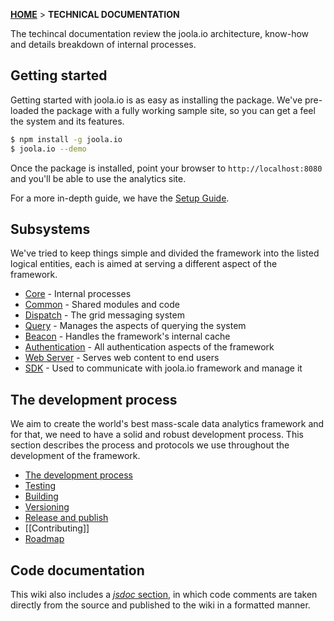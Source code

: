[**HOME**](Home) > **TECHNICAL DOCUMENTATION**

The techincal documentation review the joola.io architecture, know-how and details breakdown of internal processes.

## Getting started
Getting started with joola.io is as easy as installing the package.
We've pre-loaded the package with a fully working sample site, so you can get a feel the system and its features.

```bash
$ npm install -g joola.io
$ joola.io --demo
```
Once the package is installed, point your browser to `http://localhost:8080` and you'll be able to use the analytics site.

For a more in-depth guide, we have the [Setup Guide](setting-up-joola.io).

## Subsystems
We've tried to keep things simple and divided the framework into the listed logical entities, each is aimed at serving a different aspect of the framework.

- [Core](Subsystem-core) - Internal processes
- [Common](Subsystem-common) - Shared modules and code
- [Dispatch](Subsystem-dispatch) - The grid messaging system
- [Query](Subsystem-query) - Manages the aspects of querying the system
- [Beacon](Subsystem-beacon) - Handles the framework's internal cache
- [Authentication](Subsystem-auth) - All authentication aspects of the framework
- [Web Server](Subsystem-webserver) - Serves web content to end users
- [SDK](Subsystem-sdk) - Used to communicate with joola.io framework and manage it

## The development process
We aim to create the world's best mass-scale data analytics framework and for that, we need to have a solid and robust development process.
This section describes the process and protocols we use throughout the development of the framework.

- [The development process](development-process-overview)
- [Testing](development-testing)
- [Building](development-building)
- [Versioning](development-versioning)
- [Release and publish](build-overview)
- [[Contributing]]
- [Roadmap](product-roadmap)

## Code documentation
This wiki also includes a [_jsdoc_ section](code-documentation), in which code comments are taken directly from the source and published to the wiki in a formatted manner.
